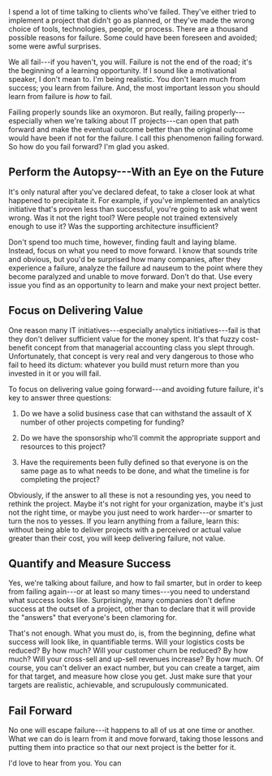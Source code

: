 I spend a lot of time talking to clients who've failed. They've either
tried to implement a project that didn't go as planned, or they've made
the wrong choice of tools, technologies, people, or process. There are a
thousand possible reasons for failure. Some could have been foreseen and
avoided; some were awful surprises.

We all fail---if you haven't, you will. Failure is not the end of the
road; it's the beginning of a learning opportunity. If I sound like a
motivational speaker, I don't mean to. I'm being realistic. You don't
learn much from success; you learn from failure. And, the most important
lesson you should learn from failure is *how* to fail.

Failing properly sounds like an oxymoron. But really, failing
properly---especially when we're talking about IT projects---can open
that path forward and make the eventual outcome better than the original
outcome would have been if not for the failure. I call this phenomenon
failing forward. So how do you fail forward? I'm glad you asked.

Perform the Autopsy---With an Eye on the Future
-----------------------------------------------

It's only natural after you've declared defeat, to take a closer look at
what happened to precipitate it. For example, if you've implemented an
analytics initiative that's proven less than successful, you're going to
ask what went wrong. Was it not the right tool? Were people not trained
extensively enough to use it? Was the supporting architecture
insufficient?

Don't spend too much time, however, finding fault and laying blame.
Instead, focus on what you need to move forward. I know that sounds
trite and obvious, but you'd be surprised how many companies, after they
experience a failure, analyze the failure ad nauseum to the point where
they become paralyzed and unable to move forward. Don't do that. Use
every issue you find as an opportunity to learn and make your next
project better.

Focus on Delivering Value
-------------------------

One reason many IT initiatives---especially analytics initiatives---fail
is that they don't deliver sufficient value for the money spent. It's
that fuzzy cost-benefit concept from that managerial accounting class
you slept through. Unfortunately, that concept is very real and very
dangerous to those who fail to heed its dictum: whatever you build must
return more than you invested in it or you will fail.

To focus on delivering value going forward---and avoiding future
failure, it's key to answer three questions:

1.  Do we have a solid business case that can withstand the assault of X
    number of other projects competing for funding?

2.  Do we have the sponsorship who'll commit the appropriate support and
    resources to this project?

3.  Have the requirements been fully defined so that everyone is on the
    same page as to what needs to be done, and what the timeline is for
    completing the project?

Obviously, if the answer to all these is not a resounding yes, you need
to rethink the project. Maybe it's not right for your organization,
maybe it's just not the right time, or maybe you just need to work
harder---or smarter to turn the nos to yesses. If you learn anything
from a failure, learn this: without being able to deliver projects with
a perceived or actual value greater than their cost, you will keep
delivering failure, not value.

Quantify and Measure Success
----------------------------

Yes, we're talking about failure, and how to fail smarter, but in order
to keep from failing again---or at least so many times---you need to
understand what success looks like. Surprisingly, many companies don't
define success at the outset of a project, other than to declare that it
will provide the "answers" that everyone's been clamoring for.

That's not enough. What you must do, is, from the beginning, define what
success will look like, in quantifiable terms. Will your logistics costs
be reduced? By how much? Will your customer churn be reduced? By how
much? Will your cross-sell and up-sell revenues increase? By how much.
Of course, you can't deliver an exact number, but you can create a
target, aim for that target, and measure how close you get. Just make
sure that your targets are realistic, achievable, and scrupulously
communicated.

Fail Forward
------------

No one will escape failure---it happens to all of us at one time or
another. What we can do is learn from it and move forward, taking those
lessons and putting them into practice so that our next project is the
better for it.

I'd love to hear from you. You can
